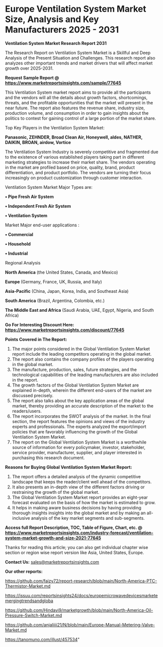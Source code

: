 # Europe Ventilation System Market Size, Analysis and Key Manufacturers 2025 - 2031

<strong>Ventilation System Market Research Report 2031</strong>

The Research Report on Ventilation System Market is a Skillful and Deep Analysis of the Present Situation and Challenges. This research report also analyzes other important trends and market drivers that will affect market growth over 2025-2031.

<strong>Request Sample Report @ <a href=https://www.marketreportsinsights.com/sample/77645>https://www.marketreportsinsights.com/sample/77645</a></strong>

This Ventilation System market report aims to provide all the participants and the vendors will all the details about growth factors, shortcomings, threats, and the profitable opportunities that the market will present in the near future. The report also features the revenue share, industry size, production volume, and consumption in order to gain insights about the politics to contest for gaining control of a large portion of the market share.

Top Key Players in the Ventilation System Market:

<strong>Panasonic, ZEHNDER, Broad Clean Air, Honeywell, aldes, NATHER, DAIKIN, BROAN, airdow, Vortice</strong>

The Ventilation System Industry is severely competitive and fragmented due to the existence of various established players taking part in different marketing strategies to increase their market share. The vendors operating in the market are profiled based on price, quality, brand, product differentiation, and product portfolio. The vendors are turning their focus increasingly on product customization through customer interaction.

Ventilation System Market Major Types are:

<strong>• Pipe Fresh Air System

• Independent Fresh Air System

• Ventilation System</strong>

Market Major end-user applications :

<strong>• Commercial

• Household

• Industrial</strong>

Regional Analysis

</u><strong><b>North America</b></strong> (the United States, Canada, and Mexico)

<strong><b>Europe </b></strong>(Germany, France, UK, Russia, and Italy)

<strong><b>Asia-Pacific</b></strong> (China, Japan, Korea, India, and Southeast Asia)

<strong><b>South America</b></strong> (Brazil, Argentina, Colombia, etc.)

<strong><b>The Middle East and Africa</b></strong> (Saudi Arabia, UAE, Egypt, Nigeria, and South Africa)

<strong>Go For Interesting Discount Here: <a href=https://www.marketreportsinsights.com/discount/77645>https://www.marketreportsinsights.com/discount/77645</a></strong>

<strong>Points Covered in The Report:</strong>
<ol>
  <li>The major points considered in the Global Ventilation System Market report include the leading competitors operating in the global market.</li>
  <li>The report also contains the company profiles of the players operating in the global market.</li>
  <li>The manufacture, production, sales, future strategies, and the technological capabilities of the leading manufacturers are also included in the report.</li>
  <li>The growth factors of the Global Ventilation System Market are explained in-depth, wherein the different end-users of the market are discussed precisely.</li>
  <li>The report also talks about the key application areas of the global market, thereby providing an accurate description of the market to the readers/users.</li>
  <li>The report incorporates the SWOT analysis of the market. In the final section, the report features the opinions and views of the industry experts and professionals. The experts analyzed the export/import policies that are favorably influencing the growth of the Global Ventilation System Market.</li>
  <li>The report on the Global Ventilation System Market is a worthwhile source of information for every policymaker, investor, stakeholder, service provider, manufacturer, supplier, and player interested in purchasing this research document.</li>
</ol>
<strong>Reasons for Buying Global Ventilation System Market Report:</strong>

<ol>
  <li>The report offers a detailed analysis of the dynamic competitive landscape that keeps the reader/client well ahead of the competitors.</li>
  <li>It also presents an in-depth view of the different factors driving or restraining the growth of the global market.</li>
  <li>The Global Ventilation System Market report provides an eight-year forecast evaluated on the basis of how the market is estimated to grow.</li>
  <li>It helps in making aware business decisions by having providing thorough insights insights into the global market and by making an all-inclusive analysis of the key market segments and sub-segments.</li>
</ol>
<strong>Access full Report Description, TOC, Table of Figure, Chart, etc. @ <a href=https://www.marketreportsinsights.com/industry-forecast/ventilation-system-market-growth-and-size-2021-77645>https://www.marketreportsinsights.com/industry-forecast/ventilation-system-market-growth-and-size-2021-77645</a></strong>


Thanks for reading this article; you can also get individual chapter wise section or region wise report version like Asia, United States, Europe.

<strong>Contact Us:</strong>
sales@marketreportsinsights.com

<strong>Our other reports:</strong>

<a href=https://github.com/faizy72/report-research/blob/main/North-America-PTC-Thermistor-Market.md>https://github.com/faizy72/report-research/blob/main/North-America-PTC-Thermistor-Market.md</a>

<a href=https://issuu.com/reportsinsights24/docs/europemicrowavedevicesmarketemergingtrendsandgloba>https://issuu.com/reportsinsights24/docs/europemicrowavedevicesmarketemergingtrendsandgloba</a>

<a href=https://github.com/Hindavi9/marketgrowth/blob/main/North-America-Oil-Pressure-Switch-Market.md>https://github.com/Hindavi9/marketgrowth/blob/main/North-America-Oil-Pressure-Switch-Market.md</a>

<a href=https://github.com/anjaliiii21/N/blob/main/Europe-Manual-Metering-Valve-Market.md>https://github.com/anjaliiii21/N/blob/main/Europe-Manual-Metering-Valve-Market.md</a>

<a href=https://tanomuno.com/illust/457534>https://tanomuno.com/illust/457534</a>"
